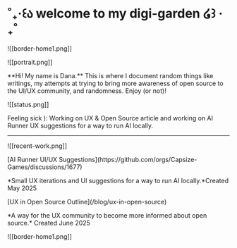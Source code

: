 # ˚₊‧꒰ა welcome to my digi-garden ໒꒱ ‧₊˚

![[border-home1.png]]
<div className="grid lg:grid-cols-2 gap-4">
<div className="not-prose flex cursor-default flex-col space-y-10 rounded-lg border border-white p-8 transition-all duration-150 space-y-4">
![[portrait.png]]
<p> **Hi! My name is Dana.**
 This is where I document random things like writings, my attempts at trying to bring more awareness of open source to the UI/UX community, and randomness. Enjoy (or not)! </p>
 </div>

<div className="h-fit not-prose flex cursor-default flex-col space-y-4 rounded-lg border border-white p-8 transition-all duration-150">
![[status.png]]
<p>Feeling sick ): Working on UX & Open Source article and working on AI Runner UX suggestions for a way to run AI locally.</p>
</div>
</div>

---
![[recent-work.png]]
<div className="grid lg:grid-cols-2 gap-4">
<div className="not-prose flex cursor-default flex-col space-y-4 rounded-lg border border-white p-8 transition-all duration-150 hover:border-pink-200">
[AI Runner UI/UX Suggestions](https://github.com/orgs/Capsize-Games/discussions/1677)
<p>*Small UX iterations and UI suggestions for a way to run AI locally.*<span className="text-sm">Created May 2025</span></p> 
</div>
<div className="not-prose flex cursor-default flex-col space-y-4 rounded-lg border border-white p-8 transition-all duration-150 hover:border-pink-200">
[UX in Open Source Outline](/blog/ux-in-open-source)
<p>*A way for the UX community to become more informed about open source.* <span className="text-sm">Created June 2025</span></p>

</div>
</div>
![[border-home1.png]]
